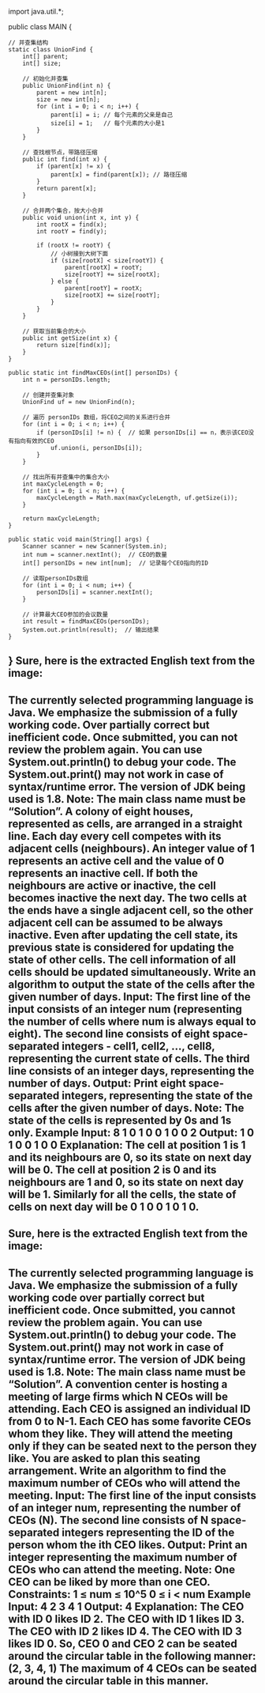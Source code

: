 import java.util.*;

public class MAIN {

    // 并查集结构
    static class UnionFind {
        int[] parent;
        int[] size;

        // 初始化并查集
        public UnionFind(int n) {
            parent = new int[n];
            size = new int[n];
            for (int i = 0; i < n; i++) {
                parent[i] = i; // 每个元素的父亲是自己
                size[i] = 1;   // 每个元素的大小是1
            }
        }

        // 查找根节点，带路径压缩
        public int find(int x) {
            if (parent[x] != x) {
                parent[x] = find(parent[x]); // 路径压缩
            }
            return parent[x];
        }

        // 合并两个集合，按大小合并
        public void union(int x, int y) {
            int rootX = find(x);
            int rootY = find(y);

            if (rootX != rootY) {
                // 小树接到大树下面
                if (size[rootX] < size[rootY]) {
                    parent[rootX] = rootY;
                    size[rootY] += size[rootX];
                } else {
                    parent[rootY] = rootX;
                    size[rootX] += size[rootY];
                }
            }
        }

        // 获取当前集合的大小
        public int getSize(int x) {
            return size[find(x)];
        }
    }

    public static int findMaxCEOs(int[] personIDs) {
        int n = personIDs.length;

        // 创建并查集对象
        UnionFind uf = new UnionFind(n);

        // 遍历 personIDs 数组，将CEO之间的关系进行合并
        for (int i = 0; i < n; i++) {
            if (personIDs[i] != n) {  // 如果 personIDs[i] == n，表示该CEO没有指向有效的CEO
                uf.union(i, personIDs[i]);
            }
        }

        // 找出所有并查集中的集合大小
        int maxCycleLength = 0;
        for (int i = 0; i < n; i++) {
            maxCycleLength = Math.max(maxCycleLength, uf.getSize(i));
        }

        return maxCycleLength;
    }

    public static void main(String[] args) {
        Scanner scanner = new Scanner(System.in);
        int num = scanner.nextInt();  // CEO的数量
        int[] personIDs = new int[num];  // 记录每个CEO指向的ID

        // 读取personIDs数组
        for (int i = 0; i < num; i++) {
            personIDs[i] = scanner.nextInt();
        }

        // 计算最大CEO参加的会议数量
        int result = findMaxCEOs(personIDs);
        System.out.println(result);  // 输出结果
    }
}
Sure, here is the extracted English text from the image:
----
The currently selected programming language is Java. We emphasize the submission of a fully working code. Over partially correct but inefficient code. Once submitted, you can not review the problem again. You can use System.out.println() to debug your code. The System.out.print() may not work in case of syntax/runtime error. The version of JDK being used is 1.8.
Note: The main class name must be “Solution”.
A colony of eight houses, represented as cells, are arranged in a straight line. Each day every cell competes with its adjacent cells (neighbours). An integer value of 1 represents an active cell and the value of 0 represents an inactive cell. If both the neighbours are active or inactive, the cell becomes inactive the next day. The two cells at the ends have a single adjacent cell, so the other adjacent cell can be assumed to be always inactive. Even after updating the cell state, its previous state is considered for updating the state of other cells. The cell information of all cells should be updated simultaneously.
Write an algorithm to output the state of the cells after the given number of days.
Input:
The first line of the input consists of an integer num (representing the number of cells where num is always equal to eight).
The second line consists of eight space-separated integers - cell1, cell2, …, cell8, representing the current state of cells.
The third line consists of an integer days, representing the number of days.
Output:
Print eight space-separated integers, representing the state of the cells after the given number of days.
Note:
The state of the cells is represented by 0s and 1s only.
Example
Input:
8
1 0 1 0 0 1 0 0
2
Output:
1 0 1 0 0 1 0 0
Explanation:
The cell at position 1 is 1 and its neighbours are 0, so its state on next day will be 0.
The cell at position 2 is 0 and its neighbours are 1 and 0, so its state on next day will be 1.
Similarly for all the cells, the state of cells on next day will be 0 1 0 0 1 0 1 0.
----
Sure, here is the extracted English text from the image:
----
The currently selected programming language is Java. We emphasize the submission of a fully working code over partially correct but inefficient code. Once submitted, you cannot review the problem again. You can use System.out.println() to debug your code. The System.out.print() may not work in case of syntax/runtime error. The version of JDK being used is 1.8.
Note: The main class name must be “Solution”.
A convention center is hosting a meeting of large firms which N CEOs will be attending. Each CEO is assigned an individual ID from 0 to N-1. Each CEO has some favorite CEOs whom they like. They will attend the meeting only if they can be seated next to the person they like. You are asked to plan this seating arrangement.
Write an algorithm to find the maximum number of CEOs who will attend the meeting.
Input:
The first line of the input consists of an integer num, representing the number of CEOs (N).
The second line consists of N space-separated integers representing the ID of the person whom the ith CEO likes.
Output:
Print an integer representing the maximum number of CEOs who can attend the meeting.
Note:
One CEO can be liked by more than one CEO.
Constraints:
1 ≤ num ≤ 10^5
0 ≤ i < num
Example
Input:
4
2 3 4 1
Output:
4
Explanation:
The CEO with ID 0 likes ID 2.
The CEO with ID 1 likes ID 3.
The CEO with ID 2 likes ID 4.
The CEO with ID 3 likes ID 0.
So, CEO 0 and CEO 2 can be seated around the circular table in the following manner:
(2, 3, 4, 1)
The maximum of 4 CEOs can be seated around the circular table in this manner.
----
